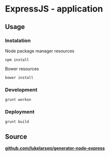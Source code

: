 ExpressJS - application
===========

Usage
-------------

### Instalation

Node package manager resources

	npm install

Bower resources

	bower install

### Development

	grunt workon

### Deployment

	grunt build

Source
-------------

[**github.com/lukelarsen/generator-node-express**][1]

[1]:  https://github.com/lukelarsen/generator-node-express